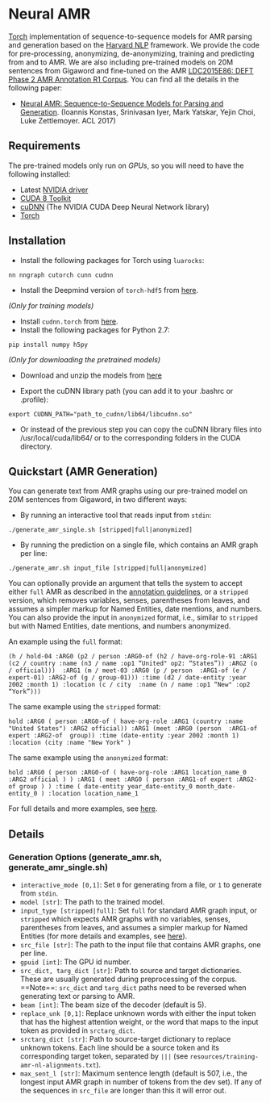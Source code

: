 # Neural AMR

[Torch](http://torch.ch) implementation of sequence-to-sequence models for AMR parsing and generation based on the [Harvard NLP](https://github.com/sinantie/NeuralAmr/edit/master/README.md) framework. We provide the code for pre-processing, anonymizing, de-anonymizing, training and predicting from and to AMR. We are also including pre-trained models on 20M sentences from Gigaword and fine-tuned on the AMR [LDC2015E86: DEFT Phase 2 AMR Annotation R1 Corpus](https://catalog.ldc.upenn.edu/LDC2015E86). You can find all the details in the following paper:

- [Neural AMR: Sequence-to-Sequence Models for Parsing and Generation](https://arxiv.org/abs/1704.08381). (Ioannis Konstas, Srinivasan Iyer, Mark Yatskar, Yejin Choi, Luke Zettlemoyer. ACL 2017)

## Requirements

The pre-trained models only run on *GPUs*, so you will need to have the following installed:

- Latest [NVIDIA driver](http://www.nvidia.com/Download/index.aspx)
- [CUDA 8 Toolkit](https://developer.nvidia.com/cuda-toolkit)
- [cuDNN](https://developer.nvidia.com/cudnn) (The NVIDIA CUDA Deep Neural Network library)
- [Torch](http://torch.ch/docs/getting-started.html)

## Installation

- Install the following packages for Torch using `luarocks`:
```
nn nngraph cutorch cunn cudnn
```
- Install the Deepmind version of `torch-hdf5` from [here](https://github.com/deepmind/torch-hdf5/blob/master/doc/usage.md).

*(Only for training models)* 

- Install `cudnn.torch` from [here](https://github.com/soumith/cudnn.torch).
- Install the following packages for Python 2.7: 
```
pip install numpy h5py
```

*(Only for downloading the pretrained models)*

- Download and unzip the models from [here](https://drive.google.com/open?id=0B0e2gHbz7CcIWjVWbHR0ZV9vQzA)

- Export the cuDNN library path (you can add it to your .bashrc or .profile):
```
export CUDNN_PATH="path_to_cudnn/lib64/libcudnn.so"
```

- Or instead of the previous step you can copy the cuDNN library files into /usr/local/cuda/lib64/ or to the corresponding folders in the CUDA directory.

## Quickstart (AMR Generation)
You can generate text from AMR graphs using our pre-trained model on 20M sentences from Gigaword, in two different ways:
- By running an interactive tool that reads input from `stdin`:
```
./generate_amr_single.sh [stripped|full|anonymized]
```

- By running the prediction on a single file, which contains an AMR graph per line:
```
./generate_amr.sh input_file [stripped|full|anonymized]
```

You can optionally provide an argument that tells the system to accept either `full` AMR as described in the [annotation guidelines](https://github.com/amrisi/amr-guidelines/blob/master/amr.md), or a `stripped` version, which removes variables, senses, parentheses from leaves, and assumes a simpler markup for Named Entities, date mentions, and numbers. You can also provide the input in `anonymized` format, i.e., similar to `stripped` but with Named Entities, date mentions, and numbers anonymized.

An example using the `full` format:
```
(h / hold-04 :ARG0 (p2 / person :ARG0-of (h2 / have-org-role-91 :ARG1 (c2 / country :name (n3 / name :op1 “United" op2: “States”)) :ARG2 (o / official)))  :ARG1 (m / meet-03 :ARG0 (p / person  :ARG1-of (e / expert-01) :ARG2-of (g / group-01))) :time (d2 / date-entity :year 2002 :month 1) :location (c / city  :name (n / name :op1 “New" :op2 “York”)))
```

The same example using the `stripped` format:
```
hold :ARG0 ( person :ARG0-of ( have-org-role :ARG1 (country :name "United States") :ARG2 official)) :ARG1 (meet :ARG0 (person  :ARG1-of expert :ARG2-of  group)) :time (date-entity :year 2002 :month 1) :location (city :name "New York" )
```

The same example using the `anonymized` format:
```
hold :ARG0 ( person :ARG0-of ( have-org-role :ARG1 location_name_0 :ARG2 official ) ) :ARG1 ( meet :ARG0 ( person :ARG1-of expert :ARG2-of group ) ) :time ( date-entity year_date-entity_0 month_date-entity_0 ) :location location_name_1
```

For full details and more examples, see [here](). 

## Details

### Generation Options (generate_amr.sh, generate_amr_single.sh)
- `interactive_mode [0,1]`: Set `0` for generating from a file, or `1` to generate from `stdin`.
- `model [str]`: The path to the trained model.
- `input_type [stripped|full]`: Set `full` for standard AMR graph input, or `stripped` which expects AMR graphs with no variables, senses, parentheses from leaves, and assumes a simpler markup for Named Entities (for more details and examples, see [here]()).
- `src_file [str]`: The path to the input file that contains AMR graphs, one per line.
- `gpuid [int]`: The GPU id number.
- `src_dict, targ_dict [str]`: Path to source and target dictionaries. These are usually generated during preprocessing of the corpus. ==Note==: `src_dict` and `targ_dict` paths need to be reversed when generating text or parsing to AMR.
- `beam [int]`: The beam size of the decoder (default is 5).
- `replace_unk [0,1]`: Replace unknown words with either the input token that has the highest attention weight, or the word that maps to the input token as provided in `srctarg_dict`.
- `srctarg_dict [str]`: Path to source-target dictionary to replace unknown tokens. Each line should be a source token and its corresponding target token, separated by `|||` (see `resources/training-amr-nl-alignments.txt`).
- `max_sent_l [str]`: Maximum sentence length (default is 507, i.e., the longest input AMR graph in number of tokens from the dev set). If any of the sequences in `src_file` are longer than this it will error out.

